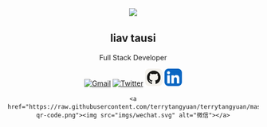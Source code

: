 

<div align="center">
  <img src="https://camo.githubusercontent.com/5ddf73ad3a205111cf8c686f687fc216c2946a75005718c8da5b837ad9de78c9/68747470733a2f2f7468756d62732e6766796361742e636f6d2f4576696c4e657874446576696c666973682d736d616c6c2e676966" width="150">
      <h2 align="center"> liav tausi </h2>
  <div> Full Stack Developer </div>
  
<p align="center">
		<a href="https://mail.google.com/mail/u/0/?fs=1&to=liavt242@gmail.com&su=SUBJECT&body=BODY&tf=cm)"><img src="https://user-images.githubusercontent.com/5141132/50740364-7ea80880-1217-11e9-8faf-2348e31beedd.png" width="38" alt="Gmail"></a>
	<a href="https://twitter.com/TerryTangYuan"><img src="imgs/twitter.svg" alt="Twitter"></a>
	<a href="https://github.com/liav-tausi"><img src="https://github.com/tandpfun/skill-icons/blob/main/icons/Github-Light.svg" width="35" alt="GitHub"></a>
	<a href="https://www.linkedin.com/in/terrytangyuan"><img src="https://github.com/tandpfun/skill-icons/blob/main/icons/LinkedIn.svg" width="35" alt="LinkedIn"></a>

	<a href="https://raw.githubusercontent.com/terrytangyuan/terrytangyuan/master/imgs/wechat-qr-code.png"><img src="imgs/wechat.svg" alt="微信"></a>
</p>
